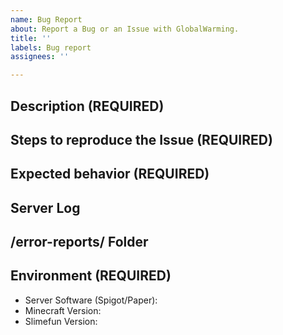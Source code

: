 ```yaml
---
name: Bug Report
about: Report a Bug or an Issue with GlobalWarming.
title: ''
labels: Bug report
assignees: ''

---
```


<!-- FILL IN THE FORM BELOW -->

## Description (REQUIRED)
<!-- A clear and detailed description of what went wrong. -->
<!-- The more information you can provide, the easier we can handle this problem. -->
<!-- Start writing below this line -->


## Steps to reproduce the Issue (REQUIRED)
<!-- Tell us the exact steps to reproduce this issue, the more detailed the easier we can reproduce it. -->
<!-- Youtube Videos and Screenshots are recommended!!! -->
<!-- Start writing below this line -->


## Expected behavior (REQUIRED)
<!-- What were you expecting to happen? -->
<!-- What do you think would have been the correct behaviour? -->
<!-- Start writing below this line -->


## Server Log
<!-- Take a look at your Server Log and post any errors you can find via https://pastebin.com/ -->
<!-- If you are unsure about it, post your full log, you can find it under /logs/latest.log -->
<!-- Paste your link(s) below this line -->


## /error-reports/ Folder
<!-- Check the folder /plugins/Slimefun/error-reports/ and upload all files inside that folder. -->
<!-- You can also post these files via https://pastebin.com/ -->
<!-- Paste your link(s) below this line -->


## Environment (REQUIRED)
<!-- Any info without the exact version numbers will be closed! -->
<!-- "latest" IS NOT A VERSION NUMBER. -->
<!-- We recommend running "/sf versions" and showing us a screenshot of that. -->
<!-- Make sure that the screenshot covers the entire output of that command. -->
<!-- If your issue is related to other plugins, make sure to include the versions of these plugins too! -->

 - Server Software (Spigot/Paper):
 - Minecraft Version:
 - Slimefun Version:
